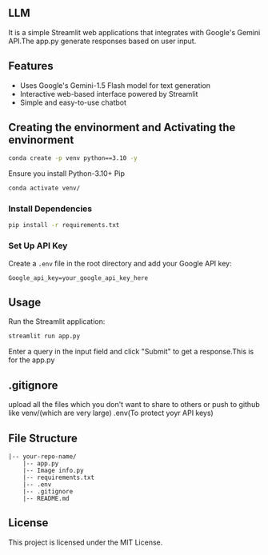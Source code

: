 ## LLM

It is a simple Streamlit web applications that integrates with Google's Gemini API.The app.py generate responses based on user input.

## Features
- Uses Google's Gemini-1.5 Flash model for text generation
- Interactive web-based interface powered by Streamlit
- Simple and easy-to-use chatbot

## Creating the envinorment and Activating the envinorment
```bash
conda create -p venv python==3.10 -y
```

Ensure you install
Python-3.10+
Pip

```bash
conda activate venv/
```


### Install Dependencies
```bash
pip install -r requirements.txt
```

### Set Up API Key
Create a `.env` file in the root directory and add your Google API key:
```env
Google_api_key=your_google_api_key_here
```

## Usage
Run the Streamlit application:
```bash
streamlit run app.py
```

Enter a query in the input field and click "Submit" to get a response.This is for the app.py



## .gitignore
upload all the files which you don't want to share to others or push to github
like 
venv/(which are very large)
.env(To protect yoyr API keys)

## File Structure
```
|-- your-repo-name/
    |-- app.py
    |-- Image info.py
    |-- requirements.txt
    |-- .env
    |-- .gitignore
    |-- README.md
```



## License
This project is licensed under the MIT License.



